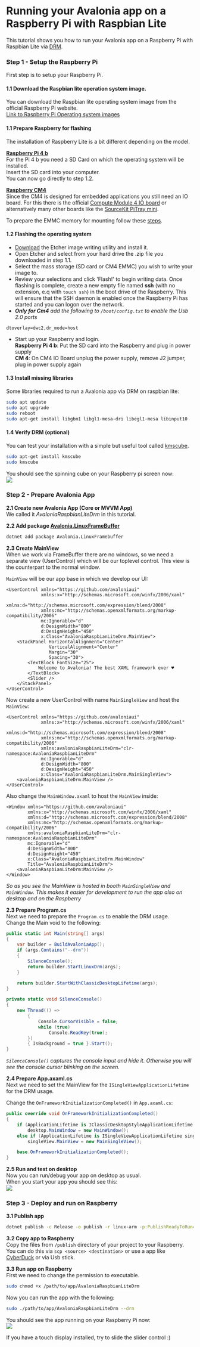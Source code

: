 # Running your Avalonia app on a Raspberry Pi with Raspbian Lite

This tutorial shows you how to run your Avalonia app on a Raspberry Pi with Raspbian Lite
via [DRM](https://en.wikipedia.org/wiki/Direct_Rendering_Manager).

### Step 1 - Setup the Raspberry Pi

First step is to setup your Raspberry Pi.

#### 1.1 Download the Raspbian lite operation system image.

You can download the Raspbian lite operating system image from the official Raspberry Pi website.  
[Link to Raspberry Pi Operating system images](https://www.raspberrypi.com/software/operating-systems/)

#### 1.1 Prepare Raspberry for flashing

The installation of Raspberry Lite is a bit different depending on the model.

**[Raspberry Pi 4 b](https://www.raspberrypi.com/products/raspberry-pi-4-model-b/)**  
For the Pi 4 b you need a SD Card on which the operating system will be installed.  
Insert the SD card into your computer.  
You can now go directly to step 1.2.

**[Raspberry CM4](https://www.raspberrypi.com/products/compute-module-4/?variant=raspberry-pi-cm4001000)**  
Since the CM4 is designed for embedded applications you still need an IO board. For this there is the
official [Compute Module 4 IO board](https://www.raspberrypi.com/products/compute-module-4-io-board/) or alternatively
many other boards like the [SourceKit PiTray mini](https://sourcekit.cc/#/?id=sourcekit®-pitray-mini).

To prepare the EMMC memory for mounting follow
these [steps](https://www.raspberrypi.com/documentation/computers/compute-module.html#flashing-the-compute-module-emmc).

#### 1.2 Flashing the operating system

- [Download](https://etcher.io/) the Etcher image writing utility and install it.
- Open Etcher and select from your hard drive the .zip file you downloaded in step 1.1.
- Select the mass storage (SD card or CM4 EMMC) you wish to write your image to.
- Review your selections and click 'Flash!' to begin writing data. Once flashing is complete, create a new empty file
  named **ssh** (with no extension, e.q with `touch ssh`) in the boot drive of the Raspberry. This will ensure that the SSH daemon is enabled
  once the Raspberry Pi has started and you can logon over the network.
- ***Only for Cm4** add the following to `/boot/config.txt` to enable the Usb 2.0 ports*
```text
dtoverlay=dwc2,dr_mode=host
```
- Start up your Raspberry and login.  
**Raspberry Pi 4 b**: Put the SD card into the Raspberry and plug in power supply  
**CM 4**: On CM4 IO Board unplug the power supply, remove J2 jumper, plug in power supply again

#### 1.3 Install missing libraries

Some libraries required to run a Avalonia app via DRM on raspbian lite:

```bash
sudo apt update
sudo apt upgrade
sudo reboot
sudo apt-get install libgbm1 libgl1-mesa-dri libegl1-mesa libinput10
```

#### 1.4 Verify DRM (optional)
You can test your installation with a simple but useful tool called [kmscube](https://gitlab.freedesktop.org/mesa/kmscube).
```bash
sudo apt-get install kmscube
sudo kmscube
````
You should see the spinning cube on your Raspberry pi screen now:  
[![](../../.gitbook/assets/avalonia-raspbian-lite-drm-kmscube.gif)](../../.gitbook/assets/avalonia-raspbian-lite-drm-kmscube.gif)

### Step 2 - Prepare Avalonia App

**2.1 Create new Avalonia App (Core or MVVM App)**  
We called it *AvaloniaRaspbianLiteDrm* in this tutorial.

**2.2 Add package [Avalonia.LinuxFrameBuffer](https://www.nuget.org/packages/Avalonia.LinuxFramebuffer)**

```bash
dotnet add package Avalonia.LinuxFramebuffer
```  

**2.3 Create MainView**  
When we work via FrameBuffer there are no windows, so we need a separate view (UserControl) which will be our toplevel control. This view is the
counterpart to the normal window.

`MainView` will be our app base in which we develop our UI:
```markup
<UserControl xmlns="https://github.com/avaloniaui"
             xmlns:x="http://schemas.microsoft.com/winfx/2006/xaml"
             xmlns:d="http://schemas.microsoft.com/expression/blend/2008"
             xmlns:mc="http://schemas.openxmlformats.org/markup-compatibility/2006"
             mc:Ignorable="d"
             d:DesignWidth="800"
             d:DesignHeight="450"
             x:Class="AvaloniaRaspbianLiteDrm.MainView">
    <StackPanel HorizontalAlignment="Center"
                VerticalAlignment="Center"
                Margin="30"
                Spacing="30">
        <TextBlock FontSize="25">
            Welcome to Avalonia! The best XAML framework ever ♥
        </TextBlock>
        <Slider />
    </StackPanel>
</UserControl>
```

Now create a new UserControl with name `MainSingleView` and host the `MainView`:
```markup
<UserControl xmlns="https://github.com/avaloniaui"
             xmlns:x="http://schemas.microsoft.com/winfx/2006/xaml"
             xmlns:d="http://schemas.microsoft.com/expression/blend/2008"
             xmlns:mc="http://schemas.openxmlformats.org/markup-compatibility/2006"
             xmlns:avaloniaRaspbianLiteDrm="clr-namespace:AvaloniaRaspbianLiteDrm"
             mc:Ignorable="d"
             d:DesignWidth="800"
             d:DesignHeight="450"
             x:Class="AvaloniaRaspbianLiteDrm.MainSingleView">
    <avaloniaRaspbianLiteDrm:MainView />
</UserControl>
```

Also change the `MainWindow.axaml` to host the `MainView` inside:
```markup
<Window xmlns="https://github.com/avaloniaui"
        xmlns:x="http://schemas.microsoft.com/winfx/2006/xaml"
        xmlns:d="http://schemas.microsoft.com/expression/blend/2008"
        xmlns:mc="http://schemas.openxmlformats.org/markup-compatibility/2006"
        xmlns:avaloniaRaspbianLiteDrm="clr-namespace:AvaloniaRaspbianLiteDrm"
        mc:Ignorable="d"
        d:DesignWidth="800"
        d:DesignHeight="450"
        x:Class="AvaloniaRaspbianLiteDrm.MainWindow"
        Title="AvaloniaRaspbianLiteDrm">
    <avaloniaRaspbianLiteDrm:MainView />
</Window>
```
*So as you see the MainView is hosted in booth `MainSingleView` and `MainWindow`.
This makes it easier for development to run the app also on desktop and on the Raspberry*

**2.3 Prepare Program.cs**  
Next we need to prepare the `Program.cs` to enable the DRM usage.  
Change the Main void to the following:

```csharp
public static int Main(string[] args)
{
    var builder = BuildAvaloniaApp();
    if (args.Contains("--drm"))
    {
        SilenceConsole();
        return builder.StartLinuxDrm(args);
    }

    return builder.StartWithClassicDesktopLifetime(args);
}

private static void SilenceConsole()
{
    new Thread(() =>
        {
            Console.CursorVisible = false;
            while (true)
                Console.ReadKey(true);
        })
        { IsBackground = true }.Start();
}
```
*`SilenceConsole()` captures the console input and hide it. Otherwise you will see the console cursor blinking on the screen.*

**2.4 Prepare App.axaml.cs**  
Next we need to set the MainView for the `ISingleViewApplicationLifetime` for the DRM usage.

Change the `OnFrameworkInitializationCompleted()` in `App.axaml.cs`:
```csharp
public override void OnFrameworkInitializationCompleted()
{
    if (ApplicationLifetime is IClassicDesktopStyleApplicationLifetime desktop)
        desktop.MainWindow = new MainWindow();
    else if (ApplicationLifetime is ISingleViewApplicationLifetime singleView)
        singleView.MainView = new MainSingleView();

    base.OnFrameworkInitializationCompleted();
}
```

**2.5 Run and test on desktop**  
Now you can run/debug your app on desktop as usual.  
When you start your app you should see this:  
[![](../../.gitbook/assets/avalonia-raspbian-lite-drm-desktop.jpg)](../../.gitbook/assets/avalonia-raspbian-lite-drm-desktop.jpg)

### Step 3 - Deploy and run on Raspberry

**3.1 Publish app**
```bash
dotnet publish -c Release -o publish -r linux-arm -p:PublishReadyToRun=true -p:PublishSingleFile=true -p:PublishTrimmed=true --self-contained true -p:IncludeNativeLibrariesForSelfExtract=true
```

**3.2 Copy app to Raspberry**  
Copy the files from `/publish` directory of your project to your Raspberry.  
You can do this via `scp <source> <destination>` or use a app like [CyberDuck](https://cyberduck.io) or via Usb stick.

**3.3 Run app on Raspberry**   
First we need to change the permission to executable.
```bash
sudo chmod +x /path/to/app/AvaloniaRaspbianLiteDrm
```

Now you can run the app with the following:
```bash
sudo ./path/to/app/AvaloniaRaspbianLiteDrm --drm
```

You should see the app running on your Raspberry Pi now:  
[![](../../.gitbook/assets/avalonia-raspbian-lite-drm-run-on-raspberry.jpg)](../../.gitbook/assets/avalonia-raspbian-lite-drm-run-on-raspberry.jpg)


If you have a touch display installed, try to slide the slider control :)
